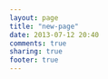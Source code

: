 ```yaml
---
layout: page
title: "new-page"
date: 2013-07-12 20:40
comments: true
sharing: true
footer: true
---
```

